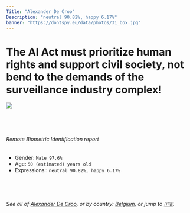 ```yaml
---
Title: "Alexander De Croo"
Description: "neutral 90.82%, happy 6.17%"
banner: "https://dontspy.eu/data/photos/31_box.jpg"
---
```


# The AI Act must prioritize human rights and support civil society, not bend to the demands of the surveillance industry complex!

<link rel="stylesheet" type="text/css" href="/css/blog.css" />

<div class="is-fake" hidden>

_This image is **clearly fake**_, yet we [continue to collect them because the AI Act negotiations](/blog/why-deepfake/) are heading in a direction that will only make people's lives more complicated. For a more in-depth explanation, read: [Double threat: why losing the battle against Face Biometrics would fuel the proliferation of deepfakes](/blog/the-dual-threat-how-losing-the-biometric-battle-fuels-deepfake-proliferation/).


</div>

<!-- <img src="https://dontspy.eu/data/photos/54_box.jpg" /> -->
<img src="https://dontspy.eu/data/photos/31_box.jpg" />

## <br>

###### Remote Biometric Identification report

* <span class="label">Gender:</span> `Male 97.6%`
* <span class="label">Age:</span> `50 (estimated) years old`
* <span class="label">Expressions::</span> `neutral 90.82%, happy 6.17%`

## <br>

###### See all of [Alexander De Croo](/policymaker#Alexander%20De%20Croo), or by country: [Belgium](/country#Belgium), or jump to [🇮🇪](/x/136).

## <br>
